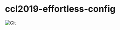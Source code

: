 # ccl2019-effortless-config

[![Git](https://app.soluble.cloud/api/v1/public/badges/6a449947-03ae-4c99-980e-b891ce29ef10.svg?orgId=387173487776)](https://app.soluble.cloud/repos/details/github.com/lhasadreams/ccl2019-effortless-config?orgId=387173487776)  
